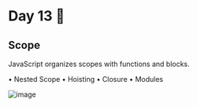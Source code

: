 # Day 13 🤩


##  Scope 

JavaScript organizes scopes with functions and blocks.

• Nested Scope 
• Hoisting 
• Closure 
• Modules

![image](https://github.com/aya-thafer2/Mastering-JavaScript-in-20-Days/assets/121509832/c652dfde-12b8-4a43-9adc-c369aafb8ece)










